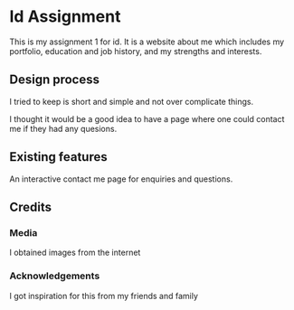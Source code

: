 <!Doctype html>
<html>
<body>
<h1>Id Assignment</h1>
<p>This is my assignment 1 for id. It is a website about me which includes my portfolio, education and job history, and my strengths and 
    interests.</p>
<h2>Design process</h2>
    <p>I tried to keep is short and simple and not over complicate things.</p>
    <p>I thought it would be a good idea to have a page where one could contact me if they had any quesions.</p>
<h2>Existing features</h2>
<p>An interactive contact me page for enquiries and questions.</p>
<h2>Credits</h2>
<h3>Media</h3>
<p>I obtained images from the internet</p>
<h3>Acknowledgements</h3>
<p>I got inspiration for this from my friends and family</p>